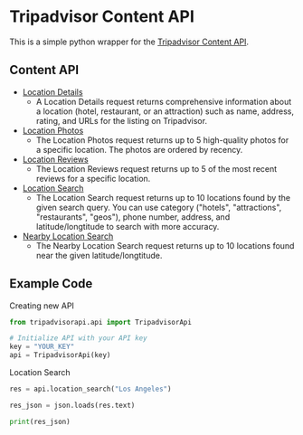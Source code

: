 # Tripadvisor Content API

This is a simple python wrapper for the [Tripadvisor Content API](https://tripadvisor-content-api.readme.io/reference/overview).

## Content API
- [Location Details](https://tripadvisor-content-api.readme.io/reference/getlocationdetails)
    - A Location Details request returns comprehensive information about a location (hotel, restaurant, or an attraction) such as name, address, rating, and URLs for the listing on Tripadvisor.
- [Location Photos ](https://tripadvisor-content-api.readme.io/reference/getlocationphotos)
    - The Location Photos request returns up to 5 high-quality photos for a specific location. The photos are ordered by recency.
- [Location Reviews](https://tripadvisor-content-api.readme.io/reference/getlocationreviews)
    - The Location Reviews request returns up to 5 of the most recent reviews for a specific location.
- [Location Search](https://tripadvisor-content-api.readme.io/reference/searchforlocations)
    - The Location Search request returns up to 10 locations found by the given search query. You can use category ("hotels", "attractions", "restaurants", "geos"), phone number, address, and latitude/longtitude to search with more accuracy.
- [Nearby Location Search](https://tripadvisor-content-api.readme.io/reference/searchfornearbylocations)
    - The Nearby Location Search request returns up to 10 locations found near the given latitude/longtitude.


## Example Code
Creating new API
```python
from tripadvisorapi.api import TripadvisorApi

# Initialize API with your API key
key = "YOUR_KEY"
api = TripadvisorApi(key)

```

Location Search
```python
res = api.location_search("Los Angeles")

res_json = json.loads(res.text)

print(res_json)
```